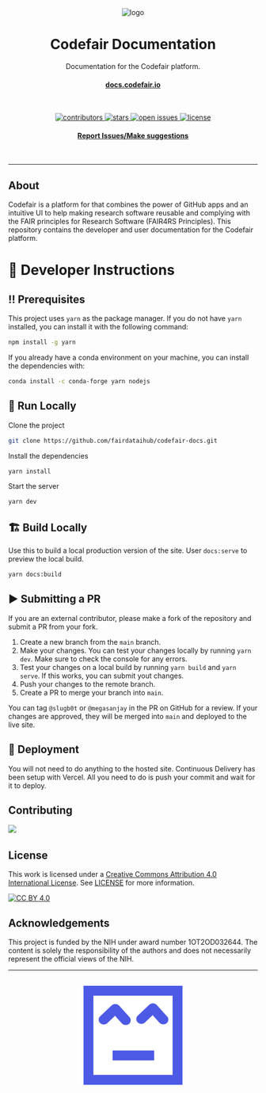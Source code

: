 <div align="center">

<img src="https://freesvg.org/img/1653682897science-svgrepo-com.png" alt="logo" width="200" height="auto" />

<br />

<h1>Codefair Documentation</h1>

<p>
Documentation for the Codefair platform.
</p>

  <h4>
    <a href="https://docs.codefair.io/">docs.codefair.io</a>
  </h4>
  
<br />

<p>
  <a href="https://github.com/fairdataihub/codefair-docs/graphs/contributors">
    <img src="https://img.shields.io/github/contributors/fairdataihub/codefair-docs.svg?style=flat-square" alt="contributors" />
  </a>
  <a href="https://github.com/fairdataihub/codefair-docs/stargazers">
    <img src="https://img.shields.io/github/stars/fairdataihub/codefair-docs.svg?style=flat-square" alt="stars" />
  </a>
  <a href="https://github.com/fairdataihub/codefair-docs/issues/">
    <img src="https://img.shields.io/github/issues/fairdataihub/codefair-docs.svg?style=flat-square" alt="open issues" />
  </a>
  <a href="https://github.com/fairdataihub/codefair-docs/blob/main/LICENSE">
    <img src="https://img.shields.io/badge/License-CC%20BY%204.0-lightgrey.svg" alt="license" />
  </a>
</p>
   
<h4>
    <a href="https://github.com/fairdataihub/codefair-docs/issues/">Report Issues/Make suggestions</a>
  </h4>
</div>

<br />

---

## About

Codefair is a platform for that combines the power of GitHub apps and an intuitive UI to help making research software reusable and complying with the FAIR principles for Research Software (FAIR4RS Principles). This repository contains the developer and user documentation for the Codefair platform.

# :toolbox: Developer Instructions

## :bangbang: Prerequisites

This project uses `yarn` as the package manager. If you do not have `yarn` installed, you can install it with the following command:

```bash
npm install -g yarn
```

If you already have a conda environment on your machine, you can install the dependencies with:

```bash
conda install -c conda-forge yarn nodejs
```

## :running: Run Locally

Clone the project

```bash
git clone https://github.com/fairdataihub/codefair-docs.git
```

Install the dependencies

```bash
yarn install
```

Start the server

```bash
yarn dev
```

## :building_construction: Build Locally

Use this to build a local production version of the site. User `docs:serve` to preview the local build.

```bash
yarn docs:build
```

## :arrow_forward: Submitting a PR

If you are an external contributor, please make a fork of the repository and submit a PR from your fork.

1. Create a new branch from the `main` branch.
2. Make your changes. You can test your changes locally by running `yarn dev`. Make sure to check the console for any errors.
3. Test your changes on a local build by running `yarn build` and `yarn serve`. If this works, you can submit yout changes.
4. Push your changes to the remote branch.
5. Create a PR to merge your branch into `main`.

You can tag `@slugb0t` or `@megasanjay` in the PR on GitHub for a review. If your changes are approved, they will be merged into `main` and deployed to the live site.

## :triangular_flag_on_post: Deployment

You will not need to do anything to the hosted site. Continuous Delivery has been setup with Vercel. All you need to do is push your commit and wait for it to deploy.

## Contributing

<a href="https://github.com/fairdataihub/codefair-docs/graphs/contributors">
  <img src="https://contrib.rocks/image?repo=fairdataihub/codefair-docs" />
</a>

## License

This work is licensed under a
[Creative Commons Attribution 4.0 International License][cc-by]. See [LICENSE](LICENSE.txt) for more information.

[cc-by]: http://creativecommons.org/licenses/by/4.0/
[cc-by-image]: https://i.creativecommons.org/l/by/4.0/88x31.png

[![CC BY 4.0][cc-by-image]][cc-by]

## Acknowledgements

This project is funded by the NIH under award number 1OT2OD032644. The content is solely the responsibility of the authors and does not necessarily represent the official views of the NIH.

---


<br />

<div align="center">

<a href="https://codefair.io">
  <img src="https://raw.githubusercontent.com/fairdataihub/codefair-app/main/ui/public/assets/images/codefair_logo.png" alt="logo" width="200" height="auto" />
</a>

</div>
